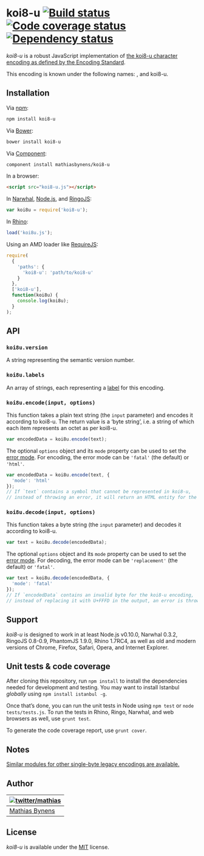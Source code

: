 # koi8-u [![Build status](https://travis-ci.org/mathiasbynens/koi8-u.svg?branch=master)](https://travis-ci.org/mathiasbynens/koi8-u) [![Code coverage status](http://img.shields.io/coveralls/mathiasbynens/koi8-u/master.svg)](https://coveralls.io/r/mathiasbynens/koi8-u) [![Dependency status](https://gemnasium.com/mathiasbynens/koi8-u.svg)](https://gemnasium.com/mathiasbynens/koi8-u)

_koi8-u_ is a robust JavaScript implementation of [the koi8-u character encoding as defined by the Encoding Standard](http://encoding.spec.whatwg.org/#koi8-u).

This encoding is known under the following names: , and koi8-u.

## Installation

Via [npm](http://npmjs.org/):

```bash
npm install koi8-u
```

Via [Bower](http://bower.io/):

```bash
bower install koi8-u
```

Via [Component](https://github.com/component/component):

```bash
component install mathiasbynens/koi8-u
```

In a browser:

```html
<script src="koi8-u.js"></script>
```

In [Narwhal](http://narwhaljs.org/), [Node.js](http://nodejs.org/), and [RingoJS](http://ringojs.org/):

```js
var koi8u = require('koi8-u');
```

In [Rhino](http://www.mozilla.org/rhino/):

```js
load('koi8u.js');
```

Using an AMD loader like [RequireJS](http://requirejs.org/):

```js
require(
  {
    'paths': {
      'koi8-u': 'path/to/koi8-u'
    }
  },
  ['koi8-u'],
  function(koi8u) {
    console.log(koi8u);
  }
);
```

## API

### `koi8u.version`

A string representing the semantic version number.

### `koi8u.labels`

An array of strings, each representing a [label](http://encoding.spec.whatwg.org/#label) for this encoding.

### `koi8u.encode(input, options)`

This function takes a plain text string (the `input` parameter) and encodes it according to koi8-u. The return value is a ‘byte string’, i.e. a string of which each item represents an octet as per koi8-u.

```js
var encodedData = koi8u.encode(text);
```

The optional `options` object and its `mode` property can be used to set the [error mode](http://encoding.spec.whatwg.org/#error-mode). For encoding, the error mode can be `'fatal'` (the default) or `'html'`.

```js
var encodedData = koi8u.encode(text, {
  'mode': 'html'
});
// If `text` contains a symbol that cannot be represented in koi8-u,
// instead of throwing an error, it will return an HTML entity for the symbol.
```

### `koi8u.decode(input, options)`

This function takes a byte string (the `input` parameter) and decodes it according to koi8-u.

```js
var text = koi8u.decode(encodedData);
```

The optional `options` object and its `mode` property can be used to set the [error mode](http://encoding.spec.whatwg.org/#error-mode). For decoding, the error mode can be `'replacement'` (the default) or `'fatal'`.

```js
var text = koi8u.decode(encodedData, {
  'mode': 'fatal'
});
// If `encodedData` contains an invalid byte for the koi8-u encoding,
// instead of replacing it with U+FFFD in the output, an error is thrown.
```

## Support

_koi8-u_ is designed to work in at least Node.js v0.10.0, Narwhal 0.3.2, RingoJS 0.8-0.9, PhantomJS 1.9.0, Rhino 1.7RC4, as well as old and modern versions of Chrome, Firefox, Safari, Opera, and Internet Explorer.

## Unit tests & code coverage

After cloning this repository, run `npm install` to install the dependencies needed for development and testing. You may want to install Istanbul _globally_ using `npm install istanbul -g`.

Once that’s done, you can run the unit tests in Node using `npm test` or `node tests/tests.js`. To run the tests in Rhino, Ringo, Narwhal, and web browsers as well, use `grunt test`.

To generate the code coverage report, use `grunt cover`.

## Notes

[Similar modules for other single-byte legacy encodings are available.](https://www.npmjs.org/browse/keyword/legacy-encoding)

## Author

| [![twitter/mathias](https://gravatar.com/avatar/24e08a9ea84deb17ae121074d0f17125?s=70)](https://twitter.com/mathias "Follow @mathias on Twitter") |
|---|
| [Mathias Bynens](http://mathiasbynens.be/) |

## License

_koi8-u_ is available under the [MIT](http://mths.be/mit) license.

